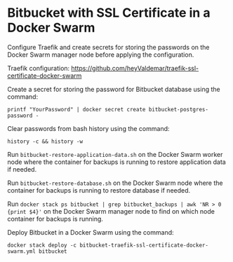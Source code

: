 # Bitbucket with SSL Certificate in a Docker Swarm

Configure Traefik and create secrets for storing the passwords on the Docker Swarm manager node before applying the configuration.

Traefik configuration: https://github.com/heyValdemar/traefik-ssl-certificate-docker-swarm

Create a secret for storing the password for Bitbucket database using the command:

`printf "YourPassword" | docker secret create bitbucket-postgres-password -`

Clear passwords from bash history using the command:

`history -c && history -w`

Run `bitbucket-restore-application-data.sh` on the Docker Swarm worker node where the container for backups is running to restore application data if needed.

Run `bitbucket-restore-database.sh` on the Docker Swarm node where the container for backups is running to restore database if needed.

Run `docker stack ps bitbucket | grep bitbucket_backups | awk 'NR > 0 {print $4}'` on the Docker Swarm manager node to find on which node container for backups is running.

Deploy Bitbucket in a Docker Swarm using the command:

`docker stack deploy -c bitbucket-traefik-ssl-certificate-docker-swarm.yml bitbucket`
